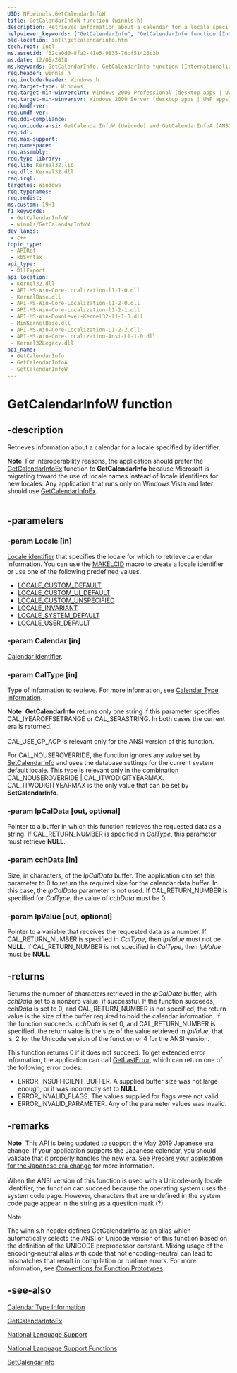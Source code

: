```yaml
---
UID: NF:winnls.GetCalendarInfoW
title: GetCalendarInfoW function (winnls.h)
description: Retrieves information about a calendar for a locale specified by identifier. (Unicode)
helpviewer_keywords: ["GetCalendarInfo", "GetCalendarInfo function [Internationalization for Windows Applications]", "GetCalendarInfoW", "_win32_GetCalendarInfo", "intl.getcalendarinfo", "winnls/GetCalendarInfo", "winnls/GetCalendarInfoW"]
old-location: intl\getcalendarinfo.htm
tech.root: Intl
ms.assetid: f32ca0d0-8fa2-41e5-9835-76cf51426c3b
ms.date: 12/05/2018
ms.keywords: GetCalendarInfo, GetCalendarInfo function [Internationalization for Windows Applications], GetCalendarInfoA, GetCalendarInfoW, _win32_GetCalendarInfo, intl.getcalendarinfo, winnls/GetCalendarInfo, winnls/GetCalendarInfoA, winnls/GetCalendarInfoW
req.header: winnls.h
req.include-header: Windows.h
req.target-type: Windows
req.target-min-winverclnt: Windows 2000 Professional [desktop apps | UWP apps]
req.target-min-winversvr: Windows 2000 Server [desktop apps | UWP apps]
req.kmdf-ver: 
req.umdf-ver: 
req.ddi-compliance: 
req.unicode-ansi: GetCalendarInfoW (Unicode) and GetCalendarInfoA (ANSI)
req.idl: 
req.max-support: 
req.namespace: 
req.assembly: 
req.type-library: 
req.lib: Kernel32.lib
req.dll: Kernel32.dll
req.irql: 
targetos: Windows
req.typenames: 
req.redist: 
ms.custom: 19H1
f1_keywords:
 - GetCalendarInfoW
 - winnls/GetCalendarInfoW
dev_langs:
 - c++
topic_type:
 - APIRef
 - kbSyntax
api_type:
 - DllExport
api_location:
 - Kernel32.dll
 - API-MS-Win-Core-Localization-l1-1-0.dll
 - KernelBase.dll
 - API-MS-Win-Core-Localization-l1-2-0.dll
 - API-MS-Win-Core-Localization-l1-2-1.dll
 - API-MS-Win-DownLevel-Kernel32-l1-1-0.dll
 - MinKernelBase.dll
 - API-MS-Win-Core-Localization-L1-2-2.dll
 - API-MS-Win-Core-Localization-Ansi-L1-1-0.dll
 - Kernel32Legacy.dll
api_name:
 - GetCalendarInfo
 - GetCalendarInfoA
 - GetCalendarInfoW
---
```


# GetCalendarInfoW function


## -description

Retrieves information about a calendar for a locale specified by identifier.
<div class="alert"><b>Note</b>  For interoperability reasons, the application should prefer the <a href="/windows/desktop/api/winnls/nf-winnls-getcalendarinfoex">GetCalendarInfoEx</a> function to <b>GetCalendarInfo</b> because Microsoft is migrating toward the use of locale names instead of locale identifiers for new locales. Any application that runs only on Windows Vista and later should use <a href="/windows/desktop/api/winnls/nf-winnls-getcalendarinfoex">GetCalendarInfoEx</a>.</div><div> </div>

## -parameters

### -param Locale [in]

<a href="/windows/desktop/Intl/locale-identifiers">Locale identifier</a> that specifies the locale for which to retrieve calendar information. You can use the <a href="/windows/desktop/api/winnt/nf-winnt-makelcid">MAKELCID</a> macro to create a locale identifier or use one of the following predefined values. 

<ul>
<li>
<a href="/windows/desktop/Intl/locale-custom-constants">LOCALE_CUSTOM_DEFAULT</a>
</li>
<li>
<a href="/windows/desktop/Intl/locale-custom-constants">LOCALE_CUSTOM_UI_DEFAULT</a>
</li>
<li>
<a href="/windows/desktop/Intl/locale-custom-constants">LOCALE_CUSTOM_UNSPECIFIED</a>
</li>
<li>
<a href="/windows/desktop/Intl/locale-invariant">LOCALE_INVARIANT</a>
</li>
<li>
<a href="/windows/desktop/Intl/locale-system-default">LOCALE_SYSTEM_DEFAULT</a>
</li>
<li>
<a href="/windows/desktop/Intl/locale-user-default">LOCALE_USER_DEFAULT</a>
</li>
</ul>

### -param Calendar [in]

<a href="/windows/desktop/Intl/calendar-identifiers">Calendar identifier</a>.

### -param CalType [in]

Type of information to retrieve. For more information, see <a href="/windows/desktop/Intl/calendar-type-information">Calendar Type Information</a>. 

<div class="alert"><b>Note</b>  <b>GetCalendarInfo</b> returns only one string if this parameter specifies CAL_IYEAROFFSETRANGE or CAL_SERASTRING. In both cases the current era is returned.</div>
<div> </div>
CAL_USE_CP_ACP is relevant only for the ANSI version of this function.

For CAL_NOUSEROVERRIDE, the function ignores any value set by <a href="/windows/desktop/api/winnls/nf-winnls-setcalendarinfoa">SetCalendarInfo</a> and uses the database settings for the current system default locale. This type is relevant only in the combination CAL_NOUSEROVERRIDE | CAL_ITWODIGITYEARMAX. CAL_ITWODIGITYEARMAX is the only value that can be set by <b>SetCalendarInfo</b>.

### -param lpCalData [out, optional]

Pointer to a buffer in which this function retrieves the requested data as a string. If CAL_RETURN_NUMBER is specified in <i>CalType</i>, this parameter must retrieve <b>NULL</b>.

### -param cchData [in]

Size, in characters, of the <i>lpCalData</i> buffer. The application can set this parameter to 0 to return the required size for the calendar data buffer. In this case, the <i>lpCalData</i> parameter is not used. If CAL_RETURN_NUMBER is specified for <i>CalType</i>, the value of <i>cchData</i> must be 0.

### -param lpValue [out, optional]

Pointer to a variable that receives the requested data as a number. If CAL_RETURN_NUMBER is specified in <i>CalType</i>, then <i>lpValue</i> must not be <b>NULL</b>. If CAL_RETURN_NUMBER is not specified in <i>CalType</i>, then <i>lpValue</i> must be <b>NULL</b>.

## -returns

Returns the number of characters retrieved in the <i>lpCalData</i> buffer, with <i>cchData</i> set to a nonzero value, if successful. If the function succeeds, <i>cchData</i> is set to 0, and CAL_RETURN_NUMBER is not specified, the return value is the size of the buffer required to hold the calendar information. If the function succeeds, <i>cchData</i> is set 0, and CAL_RETURN_NUMBER is specified, the return value is the size of the value retrieved in <i>lpValue</i>, that is, 2 for the Unicode version of the function or 4 for the ANSI version.

This function returns 0 if it does not succeed. To get extended error information, the application can call <a href="/windows/desktop/api/errhandlingapi/nf-errhandlingapi-getlasterror">GetLastError</a>, which can return one of the following error codes:

<ul>
<li>ERROR_INSUFFICIENT_BUFFER. A supplied buffer size was not large enough, or  it was incorrectly set to <b>NULL</b>. </li>
<li>ERROR_INVALID_FLAGS. The values supplied for flags were not valid.</li>
<li>ERROR_INVALID_PARAMETER. Any of the parameter values was invalid.</li>
</ul>

## -remarks

<div class="alert"><b>Note</b>  This API is being updated to support the May 2019 Japanese era change. If your application supports the Japanese calendar, you should validate that it properly handles the new era. See <a href="/windows/uwp/design/globalizing/japanese-era-change">Prepare your application for the Japanese era change</a> for more information.</div>
<div> </div>
When the ANSI version of this function is used with a Unicode-only locale identifier, the function can succeed because the operating system uses the system code page. However, characters that are undefined in the system code page appear in the string as a question mark (?). 





> [!NOTE]
> The winnls.h header defines GetCalendarInfo as an alias which automatically selects the ANSI or Unicode version of this function based on the definition of the UNICODE preprocessor constant. Mixing usage of the encoding-neutral alias with code that not encoding-neutral can lead to mismatches that result in compilation or runtime errors. For more information, see [Conventions for Function Prototypes](/windows/win32/intl/conventions-for-function-prototypes).

## -see-also

<a href="/windows/desktop/Intl/calendar-type-information">Calendar Type Information</a>



<a href="/windows/desktop/api/winnls/nf-winnls-getcalendarinfoex">GetCalendarInfoEx</a>



<a href="/windows/desktop/Intl/national-language-support">National Language Support</a>



<a href="/windows/desktop/Intl/national-language-support-functions">National Language Support Functions</a>



<a href="/windows/desktop/api/winnls/nf-winnls-setcalendarinfoa">SetCalendarInfo</a>
